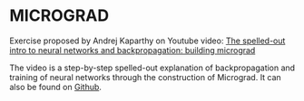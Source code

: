 # MICROGRAD
Exercise proposed by Andrej Kaparthy on Youtube video: [The spelled-out intro to neural networks and backpropagation: building micrograd](https://youtu.be/VMj-3S1tku0?si=-8lf5mL6Gys1iwXW)

The video is a step-by-step spelled-out explanation of backpropagation and training of neural networks through the construction of Micrograd. It can also be found on [Github](https://github.com/karpathy/micrograd).
